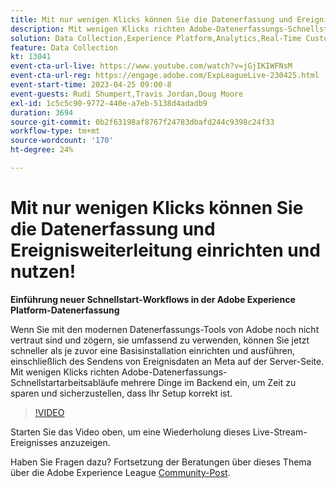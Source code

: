 ```yaml
---
title: Mit nur wenigen Klicks können Sie die Datenerfassung und Ereignisweiterleitung einrichten und nutzen!
description: Mit wenigen Klicks richten Adobe-Datenerfassungs-Schnellstartarbeitsabläufe mehrere Dinge im Backend ein, um Zeit zu sparen und sicherzustellen, dass Ihr Setup korrekt ist.
solution: Data Collection,Experience Platform,Analytics,Real-Time Customer Data Platform,Customer Journey Analytics
feature: Data Collection
kt: 13041
event-cta-url-live: https://www.youtube.com/watch?v=jGjIKIWFNsM
event-cta-url-reg: https://engage.adobe.com/ExpLeagueLive-230425.html
event-start-time: 2023-04-25 09:00-8
event-guests: Rudi Shumpert,Travis Jordan,Doug Moore
exl-id: 1c5c5c90-9772-440e-a7eb-5138d4adadb9
duration: 3694
source-git-commit: 0b2f63198af8767f24783dbafd244c9398c24f33
workflow-type: tm+mt
source-wordcount: '170'
ht-degree: 24%

---
```


# Mit nur wenigen Klicks können Sie die Datenerfassung und Ereignisweiterleitung einrichten und nutzen!

**Einführung neuer Schnellstart-Workflows in der Adobe Experience Platform-Datenerfassung**

Wenn Sie mit den modernen Datenerfassungs-Tools von Adobe noch nicht vertraut sind und zögern, sie umfassend zu verwenden, können Sie jetzt schneller als je zuvor eine Basisinstallation einrichten und ausführen, einschließlich des Sendens von Ereignisdaten an Meta auf der Server-Seite. Mit wenigen Klicks richten Adobe-Datenerfassungs-Schnellstartarbeitsabläufe mehrere Dinge im Backend ein, um Zeit zu sparen und sicherzustellen, dass Ihr Setup korrekt ist.

>[!VIDEO](https://video.tv.adobe.com/v/3417927/?quality=12&learn=on)

Starten Sie das Video oben, um eine Wiederholung dieses Live-Stream-Ereignisses anzuzeigen.

Haben Sie Fragen dazu? Fortsetzung der Beratungen über dieses Thema über die Adobe Experience League [Community-Post](https://experienceleaguecommunities.adobe.com/t5/adobe-experience-platform-data/experience-league-live-post-session-discussion-get-data/m-p/589754#M476).

